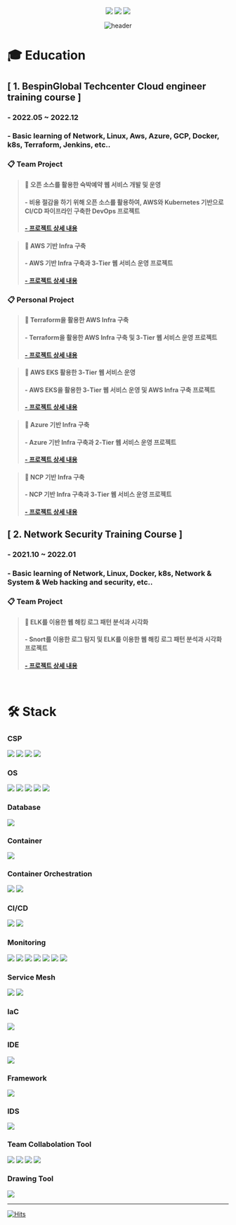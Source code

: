 <div align=center> <a href="mailto:hyunjb1125@gmail.com"><img src="https://img.shields.io/badge/hyunjb1125@gmail.com-EA4335?style=for-the-badge&logo=Gmail&logoColor=white"></a>
<a href="https://www.linkedin.com/in/재복-현-b3b051263//"><img src="https://img.shields.io/badge/Jaebok Hyun-0A66C2?style=for-the-badge&logo=LinkedIn&logoColor=white"></a>
<a href="https://www.notion.so/PORTFOLIO-915c60914f4c424ebf5c90b8a5142705//"><img src="https://img.shields.io/badge/Portfolio-000000?style=for-the-badge&logo=Notion&logoColor=white"></a>
  
![header](https://capsule-render.vercel.app/api?type=waving&color=4B89DC&height=250&section=header&text=Jaebok%20Hyun&fontSize=90&animation=fadeIn&fontAlignY=38&desc=%20&descAlignY=62&descAlign=62) </div> 

<h1> 🎓 Education </h1>

## [ 1. BespinGlobal Techcenter Cloud engineer training course ]
### - 2022.05 ~ 2022.12
### - Basic learning of Network, Linux, Aws, Azure, GCP, Docker, k8s, Terraform, Jenkins, etc..

### 📋 Team Project
>#### 📌 오픈 소스를 활용한 숙박예약 웹 서비스 개발 및 운영
>#### - 비용 절감을 하기 위해 오픈 소스를 활용하여, AWS와 Kubernetes 기반으로 CI/CD 파이프라인 구축한 DevOps 프로젝트
>#### <b><a href="https://github.com/hyunjaebok/AWeSome_AWS_FinalProject"> - 프로젝트 상세 내용 </a></b>

>#### 📌 AWS 기반 Infra 구축
>#### - AWS 기반 Infra 구축과 3-Tier 웹 서비스 운영 프로젝트
>#### <b><a href="https://github.com/hyunjaebok/AWeSome_AWS_3Tier_SemiProject"> - 프로젝트 상세 내용 </a></b>


### 📋 Personal Project
>#### 📌 Terraform을 활용한 AWS Infra 구축
>#### - Terraform을 활용한 AWS Infra 구축 및 3-Tier 웹 서비스 운영 프로젝트
>#### <b><a href="https://github.com/hyunjaebok/AWS_3Tier_Terraform_Project"> - 프로젝트 상세 내용 </a></b>

>#### 📌 AWS EKS 활용한 3-Tier 웹 서비스 운영
>#### - AWS EKS을 활용한 3-Tier 웹 서비스 운영 및 AWS Infra 구축 프로젝트
>#### <b><a href="https://github.com/hyunjaebok/AWS_3Tier_EKS_Project"> - 프로젝트 상세 내용 </a></b>

>#### 📌 Azure 기반 Infra 구축
>#### - Azure 기반 Infra 구축과 2-Tier 웹 서비스 운영 프로젝트
>#### <b><a href="https://github.com/hyunjaebok/Azure_2Tier_Project"> - 프로젝트 상세 내용 </a></b>

>#### 📌 NCP 기반 Infra 구축
>#### - NCP 기반 Infra 구축과 3-Tier 웹 서비스 운영 프로젝트
>#### <b><a href="https://github.com/hyunjaebok/NCP_3Tier_Project"> - 프로젝트 상세 내용 </a></b>

## [ 2. Network Security Training Course ]</h2>
### - 2021.10 ~ 2022.01
### - Basic learning of Network, Linux, Docker, k8s, Network & System & Web hacking and security, etc..

### 📋 Team Project
>#### 📌 ELK를 이용한 웹 해킹 로그 패턴 분석과 시각화
>#### - Snort를 이용한 로그 탐지 및 ELK를 이용한 웹 해킹 로그 패턴 분석과 시각화 프로젝트
>#### <b><a href="https://github.com/hyunjaebok/Snort_ELK_Project"> - 프로젝트 상세 내용 </a></b>

</br>

<h1> 🛠 Stack </h1>

### CSP
<img src="https://img.shields.io/badge/Amazon AWS-232F3E?style=flat-square&logo=Amazon AWS&logoColor=white"> <!--AWS--> 
<img src="https://img.shields.io/badge/Microsoft Azure-0078D4?style=flat-square&logo=Microsoft Azure&logoColor=white"> <!--Azure-->
<img src="https://img.shields.io/badge/Google GCP-4285F4?style=flat-square&logo=Google Cloud&logoColor=white"> <!--gcp-->
<img src="https://img.shields.io/badge/Naver NCP-03C75A?style=flat-square&logo=Naver&logoColor=white"> <!--NCP-->

### OS
<img src="https://img.shields.io/badge/Amazon Linux 2-232F3E?style=flat-square&logo=Amazon AWS&logoColor=white"> <!--amazon linux-->
<img src="https://img.shields.io/badge/CentOS-262577?style=flat-square&logo=CentOS&logoColor=white"> <!--CentOS-->
<img src="https://img.shields.io/badge/Ubuntu-E95420?style=flat-square&logo=Ubuntu&logoColor=white"> <!--Ubuntu-->
<img src="https://img.shields.io/badge/Kali Linux-557C94?style=flat-square&logo=Kali Linux&logoColor=white"> <!--Kali Linux-->
<img src="https://img.shields.io/badge/Windows Server-0078D6?style=flat-square&logo=Windows&logoColor=white"> <!--Windows-->

### Database
<img src="https://img.shields.io/badge/mysql-4479A1?style=flat-square&logo=mysql&logoColor=white"> <!--Mysql-->

### Container
<img src="https://img.shields.io/badge/Docker-2496ED?style=flat-square&logo=Docker&logoColor=white"> <!--Docker-->

### Container Orchestration
<img src="https://img.shields.io/badge/Kubernetes-326CE5?style=flat-square&logo=Kubernetes&logoColor=white"> <!--K8S-->
<img src="https://img.shields.io/badge/Amazon EKS-FF9900?style=flat-square&logo=Amazon EKS&logoColor=white"> <!--Amazon EKS-->

### CI/CD
<img src="https://img.shields.io/badge/Jenkins-D24939?style=flat-square&logo=Jenkins&logoColor=white"> <!--Jenkins-->
<img src="https://img.shields.io/badge/ArgoCD-EF7B4D?style=flat-square&logo=Argo&logoColor=white"> <!--ArgoCD-->

### Monitoring
<img src="https://img.shields.io/badge/Prometheus-E6522C?style=flat-square&logo=Prometheus&logoColor=white"> <!--Prometheus--> 
<img src="https://img.shields.io/badge/Grafana-F46800?style=flat-square&logo=Grafana&logoColor=white"> <!--Grafana--> 
<img src="https://img.shields.io/badge/Filebeat-005571?style=flat-square&logo=Filebeat&logoColor=white"> <!--Filebeat-->
<img src="https://img.shields.io/badge/Elasticsearch-005571?style=flat-square&logo=Elasticsearch&logoColor=white"> <!--Elasticsearch-->
<img src="https://img.shields.io/badge/Logstash-005571?style=flat-square&logo=Logstash&logoColor=white"> <!--Logstash-->
<img src="https://img.shields.io/badge/Fluentd-0E83C8?style=flat-square&logo=Fluentd&logoColor=white"> <!--Fluentd-->
<img src="https://img.shields.io/badge/Kibana-005571?style=flat-square&logo=Kibana&logoColor=white"> <!--Kibana-->

### Service Mesh
<img src="https://img.shields.io/badge/Istio-466BB0?style=flat-square&logo=Istio&logoColor=white"> <!--Istio-->
<img src="https://img.shields.io/badge/kiali-466BB0?style=flat-square&logo=kiali&logoColor=white"> <!--kiali-->

### IaC
<img src="https://img.shields.io/badge/Terraform-7B42BC?style=flat-square&logo=Terraform&logoColor=white"> <!--Terraform-->

### IDE
<img src="https://img.shields.io/badge/Visual Studio Code-007ACC?style=flat-square&logo=Visual Studio Code&logoColor=white"> <!--VSCode-->

### Framework
<img src="https://img.shields.io/badge/Spring-6DB33F?style=flat-square&logo=Spring&logoColor=white"> <!--Spring-->

### IDS
<img src="https://img.shields.io/badge/Snort-000000?style=flat-squarelogo=Snort&logoColor=white"> <!--Snort-->

### Team Collabolation Tool
<img src="https://img.shields.io/badge/Git-F05032?style=flat-square&logo=Git&logoColor=white"> <!--Git-->
<img src="https://img.shields.io/badge/Github-181717?style=flat-square&logo=Github&logoColor=white"> <!--Github-->
<img src="https://img.shields.io/badge/Slack-4A154B?style=flat-square&logo=Slack&logoColor=white"> <!--Slack-->
<img src="https://img.shields.io/badge/Notion-000000?style=flat-square&logo=Notion&logoColor=white"> <!--Notion-->

### Drawing Tool
<img src="https://img.shields.io/badge/Drawio-000000?style=flat-square&logo=Drawio&logoColor=white"> <!--Draw.io-->

---
[![Hits](https://hits.seeyoufarm.com/api/count/incr/badge.svg?url=https%3A%2F%2Fgithub.com%2FXOXOT&count_bg=%235687E4&title_bg=%23D3D9DC&icon=soundcloud.svg&icon_color=%23E0E0E0&title=Visit&edge_flat=false)](https://hits.seeyoufarm.com)
